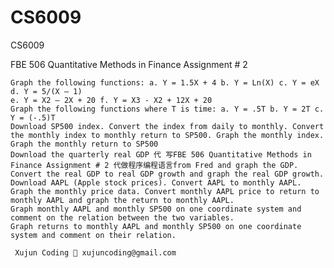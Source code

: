 # CS6009
CS6009

FBE 506 Quantitative Methods in Finance Assignment # 2

    Graph the following functions: a. Y = 1.5X + 4 b. Y = Ln(X) c. Y = eX d. Y = 5/(X – 1)
    e. Y = X2 – 2X + 20 f. Y = X3 - X2 + 12X + 20
    Graph the following functions where T is time: a. Y = .5T b. Y = 2T c. Y = (-.5)T
    Download SP500 index. Convert the index from daily to monthly. Convert the monthly index to monthly return to SP500. Graph the monthly index. Graph the monthly return to SP500
    Download the quarterly real GDP 代 写FBE 506 Quantitative Methods in Finance Assignment # 2 代做程序编程语言from Fred and graph the GDP. Convert the real GDP to real GDP growth and graph the real GDP growth.
    Download AAPL (Apple stock prices). Convert AAPL to monthly AAPL. Graph the monthly price data. Convert monthly AAPL price to return to monthly AAPL and graph the return to monthly AAPL.
    Graph monthly AAPL and monthly SP500 on one coordinate system and comment on the relation between the two variables.
    Graph returns to monthly AAPL and monthly SP500 on one coordinate system and comment on their relation.

     Xujun Coding 📧 xujuncoding@gmail.com
